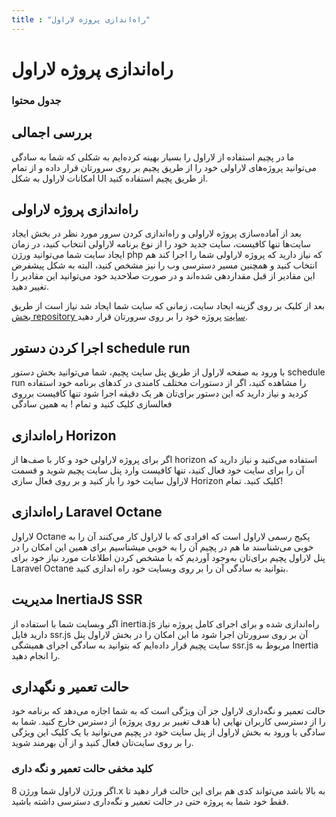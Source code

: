 ```yaml
---
title : "راه‌اندازی پروژه لاراول"
---
```


# راه‌اندازی پروژه لاراول

### جدول محتوا

## بررسی اجمالی 

ما در پچیم استفاده از لاراول را بسیار بهینه کرده‌ایم به شکلی که شما به سادگی می‌توانید پروژه‌های لاراولی خود را از طریق پچیم بر روی سرورتان قرار داده و از تمام امکانات لاراول به شکل UI از طریق پچیم استفاده کنید.


## راه‌اندازی پروژه لاراولی

بعد از آماده‌سازی پروژه لاراولی و راه‌اندازی کردن سرور مورد نظر در بخش ایجاد سایت‌ها تنها کافیست، سایت جدید خود را از نوع برنامه لاراولی انتخاب کنید، در زمان ایجاد سایت شما می‌توانید ورژن php که نیاز دارید که پروژه لاراولی شما را اجرا کند هم انتخاب کنید و همچنین مسیر دسترسی وب را نیز مشخص کنید، البته به شکل پیشفرض این مقادیر از قبل مقداردهی شده‌اند و در صورت صلاحدید خود می‌توانید این مقادیر را تغییر دهید.

بعد از کلیک بر روی گزینه ایجاد سایت، زمانی که سایت شما ایجاد شد نیاز است از طریق [بخش repository سایت](/sites/setup-site/setup-application) پروژه خود را بر روی سرورتان قرار دهید.

## اجرا کردن دستور schedule run

با ورود به صفحه لاراول از طریق پنل سایت پچیم، شما می‌توانید بخش دستور schedule run را مشاهده کنید، اگر از دستورات مختلف کامندی در کدهای برنامه خود استفاده کردید و نیاز دارید که این دستور برای‌تان هر یک دقیقه اجرا شود تنها کافیست برروی فعالسازی کلیک کنید و تمام ! به همین سادگی

## راه‌اندازی Horizon

 اگر برای پروژه لاراولی خود و کار با صف‌ها از horizon استفاده می‌کنید و نیاز دارید که آن را برای سایت خود فعال کنید، تنها کافیست وارد پنل سایت پچیم شوید و قسمت لاراول سایت خود را باز کنید و بر روی فعال سازی Horizon کلیک کنید. تمام!

## راه‌اندازی Laravel Octane

لاراول Octane پکیج رسمی لاراول است که افرادی که با لاراول کار می‌کنند آن را به خوبی می‌شناسند ما هم در پچیم آن را به خوبی میشناسیم برای همین این امکان را در پنل لاراول پچیم برای‌تان به‌وجود آوردیم که با مشخص کردن اطلاعات مورد نیاز خود برای Laravel Octane بتوانید به سادگی آن را بر روی وبسایت خود راه اندازی کنید.

## مدیریت InertiaJS SSR

اگر وبسایت شما با استفاده از inertia.js راه‌اندازی شده و برای اجرای کامل پروژه نیاز دارید فایل ssr.js آن بر روی سرورتان اجرا شود ما این امکان را در بخش لاراول پنل سایت پچیم قرار داده‌ایم که بتوانید به سادگی اجرای همیشگی ssr.js مربوط به Inertia را انجام دهید.

## حالت تعمیر و نگهداری

حالت تعمیر و نگه‌داری لاراول جز آن ویژگی است که به شما اجازه می‌دهد که برنامه خود را از دسترسی کاربران نهایی (با هدف تغییر بر روی پروژه) از دسترس خارج کنید. شما به سادگی با ورود به بخش لاراول از پنل سایت خود در پچیم می‌توانید با یک کلیک این ویژگی را بر روی سایت‌تان فعال کنید و از آن بهرمند شوید.

### کلید مخفی حالت تعمیر و نگه داری

اگر ورژن لاراول شما ورژن 8.x به بالا باشد می‌تواند کدی هم برای این حالت قرار دهید تا فقط خود شما به پروژه حتی در حالت تعمیر و نگه‌داری دسترسی داشته باشید.

